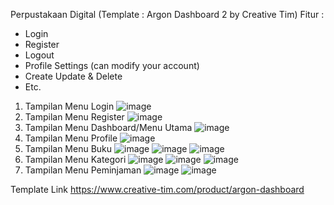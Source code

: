 Perpustakaan Digital (Template : Argon Dashboard 2 by Creative Tim)
Fitur :
- Login
- Register
- Logout
- Profile Settings (can modify your account)
- Create Update & Delete 
- Etc.

1. Tampilan Menu Login
   ![image](https://github.com/rsyaaaa/ujikom_digitalperpus/assets/140677867/ece2e5df-74d4-4c89-9e03-638433f4895d)
2. Tampilan Menu Register
   ![image](https://github.com/rsyaaaa/ujikom_digitalperpus/assets/140677867/16536e27-ebf4-4d46-8c81-6f2b6faf0a02)
3. Tampilan Menu Dashboard/Menu Utama
   ![image](https://github.com/rsyaaaa/ujikom_digitalperpus/assets/140677867/f6e3a2a2-cf92-4c7a-b039-db73af31974f)
4. Tampilan Menu Profile
   ![image](https://github.com/rsyaaaa/ujikom_digitalperpus/assets/140677867/bde889df-4864-4968-b0d5-91abcab086ca)
5. Tampilan Menu Buku
   ![image](https://github.com/rsyaaaa/ujikom_digitalperpus/assets/140677867/8faf61fb-907c-4811-a4e1-da2115c4ec9f)
   ![image](https://github.com/rsyaaaa/ujikom_digitalperpus/assets/140677867/92bd127d-8aec-48f6-93ea-9bf34feb575b)
   ![image](https://github.com/rsyaaaa/ujikom_digitalperpus/assets/140677867/2503232b-e54f-43d5-8b84-093ff8b49bee)
6. Tampilan Menu Kategori
   ![image](https://github.com/rsyaaaa/ujikom_digitalperpus/assets/140677867/54174913-2d38-42ff-ae80-3950a48df494)
   ![image](https://github.com/rsyaaaa/ujikom_digitalperpus/assets/140677867/1aeef60f-af9b-44e3-ac1e-8e227ff8942c)
   ![image](https://github.com/rsyaaaa/ujikom_digitalperpus/assets/140677867/4d400256-b758-4c1b-9b98-c20a264a93f9)
7. Tampilan Menu Peminjaman
   ![image](https://github.com/rsyaaaa/ujikom_digitalperpus/assets/140677867/ef9c8a6d-be08-4423-be30-7947cf3ea4f3)
   ![image](https://github.com/rsyaaaa/ujikom_digitalperpus/assets/140677867/0b7d8c7a-27ee-4715-88ff-63e3466ff610)

Template Link
https://www.creative-tim.com/product/argon-dashboard








   




